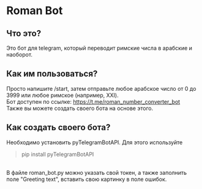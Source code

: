 # Roman Bot

## Что это?
Это бот для telegram, который переводит римские числа в арабские и наоборот.

## Как им пользоваться?
Просто напишите /start, затем отправьте любое арабское число от 0 до 3999 или любое римское (например, XXI). </br>Бот доступен по ссылке: https://t.me/roman_number_converter_bot </br>Также вы можете создать своего бота на основе этого.

## Как создать своего бота?
Необходимо установить pyTelegramBotAPI. Для этого используйте
  >pip install pyTelegramBotAPI
  </br>
В файле roman_bot.py можно указать свой токен, а также заполнить поле "Greeting text", вставить свою картинку в поле ошибок.
